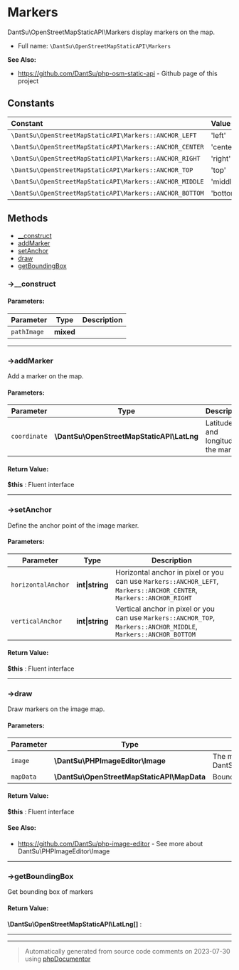 
# Markers

DantSu\OpenStreetMapStaticAPI\Markers display markers on the map.



* Full name: `\DantSu\OpenStreetMapStaticAPI\Markers`

**See Also:**

* https://github.com/DantSu/php-osm-static-api - Github page of this project



## Constants

| Constant | Value |
|:---      |:---   |
|`\DantSu\OpenStreetMapStaticAPI\Markers::ANCHOR_LEFT`|&#039;left&#039;|
|`\DantSu\OpenStreetMapStaticAPI\Markers::ANCHOR_CENTER`|&#039;center&#039;|
|`\DantSu\OpenStreetMapStaticAPI\Markers::ANCHOR_RIGHT`|&#039;right&#039;|
|`\DantSu\OpenStreetMapStaticAPI\Markers::ANCHOR_TOP`|&#039;top&#039;|
|`\DantSu\OpenStreetMapStaticAPI\Markers::ANCHOR_MIDDLE`|&#039;middle&#039;|
|`\DantSu\OpenStreetMapStaticAPI\Markers::ANCHOR_BOTTOM`|&#039;bottom&#039;|

## Methods

- [__construct](#-__construct) 
- [addMarker](#-addmarker) 
- [setAnchor](#-setanchor) 
- [draw](#-draw) 
- [getBoundingBox](#-getboundingbox) 

### ->__construct










#### Parameters:

| Parameter | Type | Description |
|-----------|------|-------------|
| `pathImage` | **mixed** |  |




---
### ->addMarker

Add a marker on the map.








#### Parameters:

| Parameter | Type | Description |
|-----------|------|-------------|
| `coordinate` | **\DantSu\OpenStreetMapStaticAPI\LatLng** | Latitude and longitude of the marker |


#### Return Value:

 **$this** : Fluent interface



---
### ->setAnchor

Define the anchor point of the image marker.








#### Parameters:

| Parameter | Type | Description |
|-----------|------|-------------|
| `horizontalAnchor` | **int&#124;string** | Horizontal anchor in pixel or you can use `Markers::ANCHOR_LEFT`, `Markers::ANCHOR_CENTER`, `Markers::ANCHOR_RIGHT` |
| `verticalAnchor` | **int&#124;string** | Vertical anchor in pixel or you can use `Markers::ANCHOR_TOP`, `Markers::ANCHOR_MIDDLE`, `Markers::ANCHOR_BOTTOM` |


#### Return Value:

 **$this** : Fluent interface



---
### ->draw

Draw markers on the image map.








#### Parameters:

| Parameter | Type | Description |
|-----------|------|-------------|
| `image` | **\DantSu\PHPImageEditor\Image** | The map image (An instance of DantSu\PHPImageEditor\Image) |
| `mapData` | **\DantSu\OpenStreetMapStaticAPI\MapData** | Bounding box of the map |


#### Return Value:

 **$this** : Fluent interface


#### See Also:

* https://github.com/DantSu/php-image-editor - See more about DantSu\PHPImageEditor\Image

---
### ->getBoundingBox

Get bounding box of markers









#### Return Value:

 **\DantSu\OpenStreetMapStaticAPI\LatLng[]** : 



---


---
> Automatically generated from source code comments on 2023-07-30 using [phpDocumentor](http://www.phpdoc.org/)
